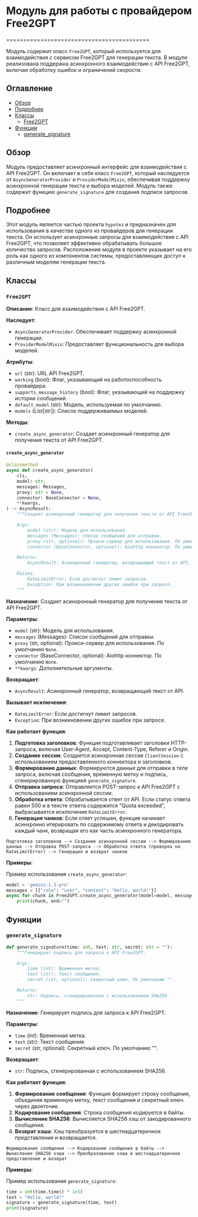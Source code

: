 # Модуль для работы с провайдером Free2GPT
==========================================

Модуль содержит класс `Free2GPT`, который используется для взаимодействия с сервисом Free2GPT для генерации текста.
В модуле реализована поддержка асинхронного взаимодействия с API Free2GPT, включая обработку ошибок и ограничений скорости.

## Оглавление

- [Обзор](#обзор)
- [Подробнее](#подробнее)
- [Классы](#классы)
    - [Free2GPT](#free2gpt)
- [Функции](#функции)
    - [generate_signature](#generate_signature)

## Обзор

Модуль предоставляет асинхронный интерфейс для взаимодействия с API Free2GPT. 
Он включает в себя класс `Free2GPT`, который наследуется от `AsyncGeneratorProvider` и `ProviderModelMixin`, 
обеспечивая поддержку асинхронной генерации текста и выбора моделей. 
Модуль также содержит функцию `generate_signature` для создания подписи запросов.

## Подробнее

Этот модуль является частью проекта `hypotez` и предназначен для использования в качестве одного из провайдеров 
для генерации текста. Он использует асинхронные запросы для взаимодействия с API Free2GPT, 
что позволяет эффективно обрабатывать большое количество запросов. 
Расположение модуля в проекте указывает на его роль как одного из компонентов системы, 
предоставляющих доступ к различным моделям генерации текста.

## Классы

### `Free2GPT`

**Описание**: Класс для взаимодействия с API Free2GPT.

**Наследует**:
- `AsyncGeneratorProvider`: Обеспечивает поддержку асинхронной генерации.
- `ProviderModelMixin`: Предоставляет функциональность для выбора моделей.

**Атрибуты**:
- `url` (str): URL API Free2GPT.
- `working` (bool): Флаг, указывающий на работоспособность провайдера.
- `supports_message_history` (bool): Флаг, указывающий на поддержку истории сообщений.
- `default_model` (str): Модель, используемая по умолчанию.
- `models` (List[str]): Список поддерживаемых моделей.

**Методы**:
- `create_async_generator`: Создает асинхронный генератор для получения текста от API Free2GPT.

#### `create_async_generator`

```python
@classmethod
async def create_async_generator(
    cls,
    model: str,
    messages: Messages,
    proxy: str = None,
    connector: BaseConnector = None,
    **kwargs,
) -> AsyncResult:
    """Создает асинхронный генератор для получения текста от API Free2GPT.

    Args:
        model (str): Модель для использования.
        messages (Messages): Список сообщений для отправки.
        proxy (str, optional): Прокси-сервер для использования. По умолчанию `None`.
        connector (BaseConnector, optional): Aiohttp коннектор. По умолчанию `None`.

    Returns:
        AsyncResult: Асинхронный генератор, возвращающий текст от API.

    Raises:
        RateLimitError: Если достигнут лимит запросов.
        Exception: При возникновении других ошибок при запросе.
    """
```

**Назначение**: Создает асинхронный генератор для получения текста от API Free2GPT.

**Параметры**:
- `model` (str): Модель для использования.
- `messages` (Messages): Список сообщений для отправки.
- `proxy` (str, optional): Прокси-сервер для использования. По умолчанию `None`.
- `connector` (BaseConnector, optional): Aiohttp коннектор. По умолчанию `None`.
- `**kwargs`: Дополнительные аргументы.

**Возвращает**:
- `AsyncResult`: Асинхронный генератор, возвращающий текст от API.

**Вызывает исключения**:
- `RateLimitError`: Если достигнут лимит запросов.
- `Exception`: При возникновении других ошибок при запросе.

**Как работает функция**:

1. **Подготовка заголовков**: Функция подготавливает заголовки HTTP-запроса, включая User-Agent, Accept, Content-Type, Referer и Origin.
2. **Создание сессии**: Создается асинхронная сессия `ClientSession` с использованием предоставленного коннектора и заголовков.
3. **Формирование данных**: Формируются данные для отправки в теле запроса, включая сообщения, временную метку и подпись, сгенерированную функцией `generate_signature`.
4. **Отправка запроса**: Отправляется POST-запрос к API Free2GPT с использованием асинхронной сессии.
5. **Обработка ответа**: Обрабатывается ответ от API. Если статус ответа равен 500 и в тексте ответа содержится "Quota exceeded", выбрасывается исключение `RateLimitError`.
6. **Генерация чанков**: Если ответ успешен, функция начинает асинхронно итерировать по содержимому ответа и декодировать каждый чанк, возвращая его как часть асинхронного генератора.

```
Подготовка заголовков --> Создание асинхронной сессии --> Формирование данных --> Отправка POST-запроса --> Обработка ответа (проверка на RateLimitError) --> Генерация и возврат чанков
```

**Примеры**:

Пример использования `create_async_generator`:

```python
model = 'gemini-1.5-pro'
messages = [{"role": "user", "content": "Hello, world!"}]
async for chunk in Free2GPT.create_async_generator(model=model, messages=messages):
    print(chunk, end="")
```

## Функции

### `generate_signature`

```python
def generate_signature(time: int, text: str, secret: str = ""):
    """Генерирует подпись для запроса к API Free2GPT.

    Args:
        time (int): Временная метка.
        text (str): Текст сообщения.
        secret (str, optional): Секретный ключ. По умолчанию "".

    Returns:
        str: Подпись, сгенерированная с использованием SHA256.
    """
```

**Назначение**: Генерирует подпись для запроса к API Free2GPT.

**Параметры**:
- `time` (int): Временная метка.
- `text` (str): Текст сообщения.
- `secret` (str, optional): Секретный ключ. По умолчанию "".

**Возвращает**:
- `str`: Подпись, сгенерированная с использованием SHA256.

**Как работает функция**:

1. **Формирование сообщения**: Функция формирует строку сообщения, объединяя временную метку, текст сообщения и секретный ключ через двоеточие.
2. **Кодирование сообщения**: Строка сообщения кодируется в байты.
3. **Вычисление SHA256**: Вычисляется SHA256 хэш от закодированного сообщения.
4. **Возврат хэша**: Хэш преобразуется в шестнадцатеричное представление и возвращается.

```
Формирование сообщения --> Кодирование сообщения в байты --> Вычисление SHA256 хэша --> Преобразование хэша в шестнадцатеричное представление и возврат
```

**Примеры**:

Пример использования `generate_signature`:

```python
time = int(time.time() * 1e3)
text = "Hello, world!"
signature = generate_signature(time, text)
print(signature)